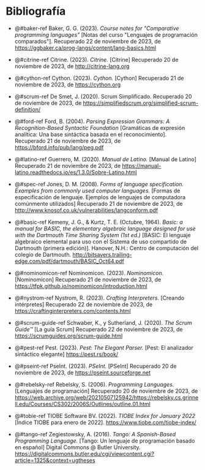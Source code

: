 # Bibliografía

<!-- Creg Baker 2023, Course notes for "Comparative programming languages", https://ggbaker.ca/prog-langs/content/lang-basics.html retrieved november 22, 2023 -->

- @#baker-ref Baker, G. G. (2023). *Course notes for "Comparative programming languages"* [Notas del curso "Lenguajes de programación comparados"]. Recuperado 22 de noviembre de 2023, de https://ggbaker.ca/prog-langs/content/lang-basics.html

- @#citrine-ref Citrine. (2023). *Citrine.* [Citrine] Recuperado 20 de noviembre de 2023, de http://citrine-lang.org

- @#cython-ref Cython. (2023). *Cython.* [Cython] Recuperado 21 de noviembre de 2023, de https://cython.org

- @#scrum-ref De Smet, J. (2020). Scrum Simplificado. Recuperado 20 de noviembre de 2023, de https://simplifiedscrum.org/simplified-scrum-definition/

- @#ford-ref Ford, B. (2004). *Parsing Expression Grammars: A Recognition-Based Syntactic Foundation* [Gramáticas de expresión analítica: Una base sintáctica basada en el reconocimiento]. Recuperado 21 de noviembre de 2023, de https://bford.info/pub/lang/peg.pdf

<!-- https://manual-latino.readthedocs.io/es/1.3.0/Sobre-Latino.html, Melvin Guerrero, 2020 -->
- @#latino-ref Guerrero, M. (2020). *Manual de Latino.* [Manual de Latino] Recuperado 21 de noviembre de 2023, de https://manual-latino.readthedocs.io/es/1.3.0/Sobre-Latino.html

- @#spec-ref Jones, D. M. (2008). *Forms of language specification. Examples from commonly used computer languages.* [Formas de especificación de lenguaje. Ejemplos de lenguajes de computadora comúnmente utilizados] Recuperado 21 de noviembre de 2023, de http://www.knosof.co.uk/vulnerabilities/langconform.pdf

- @#basic-ref Kemeny, J. G., & Kurtz, T. E. (Octubre, 1964). *Basic: a manual for BASIC, the elementary algebraic language designed for use with the Dartmouth Time Sharing System (1st ed.)* [BASIC: El lenguaje algebraico elemental para uso con el Sistema de uso compartido de Dartmouth (primera edición)]. Hanover, N.H.: Centro de computación del colegio de Dartmouth. http://bitsavers.trailing-edge.com/pdf/dartmouth/BASIC_Oct64.pdf

- @#nominomicon-ref Nominomicon. (2023). *Nominomicon.* [Nominomicon] Recuperado 21 de noviembre de 2023, de https://tfpk.github.io/nominomicon/introduction.html

- @#nystrom-ref Nystrom, R. (2023). *Crafting Interpreters.* [Creando intérpretes] Recuperado 22 de noviembre de 2023, de https://craftinginterpreters.com/contents.html

- @#scrum-guide-ref Schwaber, K., y Sutherland, J. (2020). *The Scrum Guide™* [La guía Scrum] Recuperado 22 de noviembre de 2023, de https://scrumguides.org/scrum-guide.html

- @#pest-ref Pest. (2023). *Pest: The Elegant Parser.* [Pest: El analizador sintáctico elegante] https://pest.rs/book/

- @#pseint-ref PseInt. (2023). *PSeInt.* [PSeInt] Recuperado 20 de noviembre de 2023, de https://pseint.sourceforge.net

- @#rebelsky-ref Rebelsky, S. (2006). *Programming Languages.* [Lenguajes de programación] Recuperado 20 de noviembre de 2023, de https://web.archive.org/web/20210507125942/https://rebelsky.cs.grinnell.edu/Courses/CS302/2006S/Outlines/outline.01.html

- @#tobie-ref TIOBE Software BV. (2022). *TIOBE Index for January 2022* [Índice TIOBE para enero de 2022]. https://www.tiobe.com/tiobe-index/

- @#tango-ref Zegiestowsky, A. (2016). *Tango: A Spanish-Based Programming Language.* [Tango: Un lenguaje de programación basado en español] Digital Commons @ Butler University. https://digitalcommons.butler.edu/cgi/viewcontent.cgi?article=1325&context=ugtheses
  